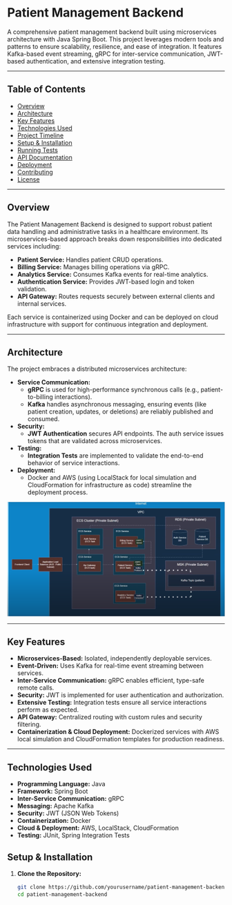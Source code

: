 # Patient Management Backend

A comprehensive patient management backend built using microservices architecture with Java Spring Boot. This project leverages modern tools and patterns to ensure scalability, resilience, and ease of integration. It features Kafka-based event streaming, gRPC for inter-service communication, JWT-based authentication, and extensive integration testing.

---

## Table of Contents

- [Overview](#overview)
- [Architecture](#architecture)
- [Key Features](#key-features)
- [Technologies Used](#technologies-used)
- [Project Timeline](#project-timeline)
- [Setup & Installation](#setup--installation)
- [Running Tests](#running-tests)
- [API Documentation](#api-documentation)
- [Deployment](#deployment)
- [Contributing](#contributing)
- [License](#license)

---

## Overview

The Patient Management Backend is designed to support robust patient data handling and administrative tasks in a healthcare environment. Its microservices-based approach breaks down responsibilities into dedicated services including:

- **Patient Service:** Handles patient CRUD operations.
- **Billing Service:** Manages billing operations via gRPC.
- **Analytics Service:** Consumes Kafka events for real-time analytics.
- **Authentication Service:** Provides JWT-based login and token validation.
- **API Gateway:** Routes requests securely between external clients and internal services.

Each service is containerized using Docker and can be deployed on cloud infrastructure with support for continuous integration and deployment.

---

## Architecture

The project embraces a distributed microservices architecture:

- **Service Communication:**  
  - **gRPC** is used for high-performance synchronous calls (e.g., patient-to-billing interactions).  
  - **Kafka** handles asynchronous messaging, ensuring events (like patient creation, updates, or deletions) are reliably published and consumed.
- **Security:**  
  - **JWT Authentication** secures API endpoints. The auth service issues tokens that are validated across microservices.
- **Testing:**  
  - **Integration Tests** are implemented to validate the end-to-end behavior of service interactions.
- **Deployment:**  
  - Docker and AWS (using LocalStack for local simulation and CloudFormation for infrastructure as code) streamline the deployment process.

![Architecture](Architecture.png)

---

## Key Features

- **Microservices-Based:** Isolated, independently deployable services.
- **Event-Driven:** Uses Kafka for real-time event streaming between services.
- **Inter-Service Communication:** gRPC enables efficient, type-safe remote calls.
- **Security:** JWT is implemented for user authentication and authorization.
- **Extensive Testing:** Integration tests ensure all service interactions perform as expected.
- **API Gateway:** Centralized routing with custom rules and security filtering.
- **Containerization & Cloud Deployment:** Dockerized services with AWS local simulation and CloudFormation templates for production readiness.

---

## Technologies Used

- **Programming Language:** Java
- **Framework:** Spring Boot
- **Inter-Service Communication:** gRPC
- **Messaging:** Apache Kafka
- **Security:** JWT (JSON Web Tokens)
- **Containerization:** Docker
- **Cloud & Deployment:** AWS, LocalStack, CloudFormation
- **Testing:** JUnit, Spring Integration Tests

## Setup & Installation

1. **Clone the Repository:**

   ```bash
   git clone https://github.com/yourusername/patient-management-backend.git
   cd patient-management-backend
